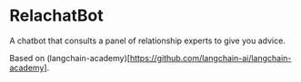 # RelachatBot
A chatbot that consults a panel of relationship experts to give you advice.

Based on (langchain-academy)[https://github.com/langchain-ai/langchain-academy].
